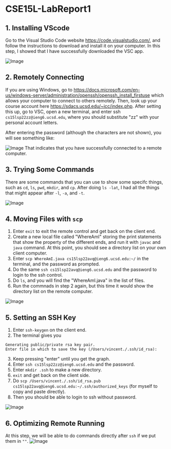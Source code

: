# CSE15L-LabReport1

## 1. Installing VScode
Go to the Visual Studio Code website https://code.visualstudio.com/, and follow the instructions to download and install it on your computer.
In this step, I showed that I have successfully downloaded the VSC app.

![Image](https://user-images.githubusercontent.com/103146938/162255778-9dd4eb08-623c-4d3e-b778-74558d00bca9.png)
## 2. Remotely Connecting
If you are using Windows, go to https://docs.microsoft.com/en-us/windows-server/administration/openssh/openssh_install_firstuse which allows your computer to connect to others remotely. Then, look up your course account here https://sdacs.ucsd.edu/~icc/index.php. After setting this up, go to VSC, open a new terminal, and enter ssh `cs15lsp22zz@ieng6.ucsd.edu`, where you should substitute "zz" with your personal account letters.

After entering the password (although the characters are not shown), you will see something like:

![Image](https://user-images.githubusercontent.com/103146938/162259088-39b06b18-c5f2-48b6-83c6-ebda8edaa4eb.png)
That indicates that you have successfully connected to a remote computer.

## 3. Trying Some Commands
There are some commands that you can use to show some specifc things, such as `cd`, `ls`, `pwd`, `mkdir`, and `cp`. After doing `ls -lat`, I had all the things that might appear after `-l`, `-a`, and `-t`.

![Image](https://user-images.githubusercontent.com/103146938/162272598-e2145eb5-9bf9-4351-bfb0-61ae4497561f.png)

## 4. Moving Files with `scp`
1. Enter `exit` to exit the remote control and get back on the client end.
2. Create a new local file called "WhereAmI" storing the print statements that show the property of the different ends, and run it with `javac` and `java` command. At this point, you should see a directory list on your own client computer.
3. Enter `scp WhereAmI.java cs15lsp22avq@ieng6.ucsd.edu:~/` in the terminal, and the password as prompted.
4. Do the same `ssh cs15lsp22avq@ieng6.ucsd.edu` and the password to login to the ssh control.
5. Do `ls`, and you will find the "WhereAmI.java" in the list of files.
6. Run the commnads in step 2 again, but this time it would show the directory list on the remote computer.

![Image](https://user-images.githubusercontent.com/103146938/162275864-d29ae06b-43da-48ac-a575-719d4d017302.png)

## 5. Setting an SSH Key
1. Enter `ssh-keygen` on the client end.
2. The terminal gives you 
```
Generating public/private rsa key pair.
Enter file in which to save the key (/Users/vincent./.ssh/id_rsa): 
```
3. Keep pressing "enter" until you get the graph.
4. Enter `ssh cs15lsp22zz@ieng6.ucsd.edu` and the password.
5. Enter `mkdir .ssh` to make a new directory.
6. `exit` and get back on the client side.
7. Do `scp /Users/vincent./.ssh/id_rsa.pub cs15lsp22avq@ieng6.ucsd.edu:~/.ssh/authorized_keys` (for myself to copy and paste directly).
8. Then you should be able to login to ssh without password.

![Image](https://user-images.githubusercontent.com/103146938/162352125-8708fd01-0996-4cbe-b8e4-4f388bfd7550.png)


## 6. Optimizing Remote Running
At this step, we will be able to do commands directly after `ssh` if we put them in `""`.
![Image](https://user-images.githubusercontent.com/103146938/162353086-693cb9cd-6fa4-465a-afc3-994a11c7f606.png)

